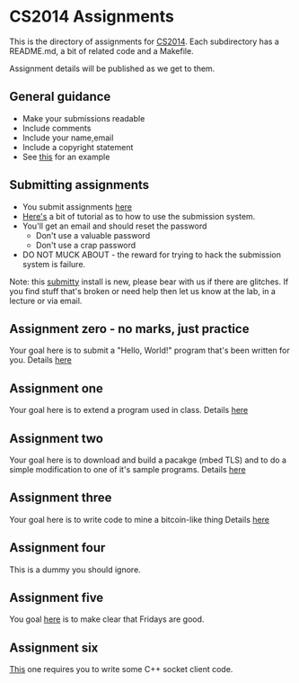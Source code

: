 # CS2014 Assignments

This is the directory of assignments for [CS2014](https://down.dsg.cs.tcd.ie/cs2014).
Each subdirectory has a README.md, a bit of related code and a Makefile.

Assignment details will be published as we get to them.

## General guidance

- Make your submissions readable
- Include comments
- Include your name,email
- Include a copyright statement
- See [this](assignment0/hw.c) for an example

## Submitting assignments

- You submit assignments [here](https://cs2014.scss.tcd.ie/)
- [Here's](submitty-tutorial.pdf) a bit of tutorial as to how to use the submission system.
- You'll get an email and should reset the password
	- Don't use a valuable password
	- Don't use a crap password
- DO NOT MUCK ABOUT - the reward for trying to hack the submission
system is failure.

Note: this [submitty](http://submitty.org/) install is new, please bear with us
if there are glitches. If you find stuff that's broken or need help then
let us know at the lab, in a lecture or via email.

## Assignment zero - no marks, just practice

Your goal here is to submit a "Hello, World!" program that's
been written for you. Details [here](assignment0/README.html)

## Assignment one 

Your goal here is to extend a program used in class. 
Details [here](assignment1/README.html)

## Assignment two

Your goal here is to download and build a pacakge (mbed TLS) 
and to do a simple modification to one of it's sample
programs. Details [here](assignment2/README.html)

## Assignment three

Your goal here is to write code to mine a bitcoin-like
thing Details [here](assignment3/README.html)

## Assignment four

This is a dummy you should ignore.

## Assignment five

You goal [here](assignment5/README.html) is to make clear 
that Fridays are good.

## Assignment six

[This](assignment6/README.html) one requires you to write
some C++ socket client code.




